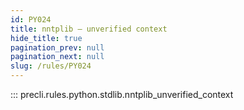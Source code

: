 ```yaml
---
id: PY024
title: nntplib — unverified context
hide_title: true
pagination_prev: null
pagination_next: null
slug: /rules/PY024
---
```


::: precli.rules.python.stdlib.nntplib_unverified_context
